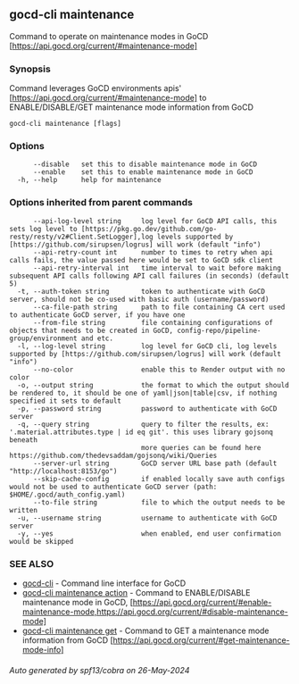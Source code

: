 ## gocd-cli maintenance

Command to operate on maintenance modes in GoCD [https://api.gocd.org/current/#maintenance-mode]

### Synopsis

Command leverages GoCD environments apis' [https://api.gocd.org/current/#maintenance-mode] to 
ENABLE/DISABLE/GET maintenance mode information from GoCD

```
gocd-cli maintenance [flags]
```

### Options

```
      --disable   set this to disable maintenance mode in GoCD
      --enable    set this to enable maintenance mode in GoCD
  -h, --help      help for maintenance
```

### Options inherited from parent commands

```
      --api-log-level string     log level for GoCD API calls, this sets log level to [https://pkg.go.dev/github.com/go-resty/resty/v2#Client.SetLogger],log levels supported by [https://github.com/sirupsen/logrus] will work (default "info")
      --api-retry-count int      number to times to retry when api calls fails, the value passed here would be set to GoCD sdk client
      --api-retry-interval int   time interval to wait before making subsequent API calls following API call failures (in seconds) (default 5)
  -t, --auth-token string        token to authenticate with GoCD server, should not be co-used with basic auth (username/password)
      --ca-file-path string      path to file containing CA cert used to authenticate GoCD server, if you have one
      --from-file string         file containing configurations of objects that needs to be created in GoCD, config-repo/pipeline-group/environment and etc.
  -l, --log-level string         log level for GoCD cli, log levels supported by [https://github.com/sirupsen/logrus] will work (default "info")
      --no-color                 enable this to Render output with no color
  -o, --output string            the format to which the output should be rendered to, it should be one of yaml|json|table|csv, if nothing specified it sets to default
  -p, --password string          password to authenticate with GoCD server
  -q, --query string             query to filter the results, ex: '.material.attributes.type | id eq git'. this uses library gojsonq beneath
                                 more queries can be found here https://github.com/thedevsaddam/gojsonq/wiki/Queries
      --server-url string        GoCD server URL base path (default "http://localhost:8153/go")
      --skip-cache-config        if enabled locally save auth configs would not be used to authenticate GoCD server (path: $HOME/.gocd/auth_config.yaml)
      --to-file string           file to which the output needs to be written
  -u, --username string          username to authenticate with GoCD server
  -y, --yes                      when enabled, end user confirmation would be skipped
```

### SEE ALSO

* [gocd-cli](gocd-cli.md)	 - Command line interface for GoCD
* [gocd-cli maintenance action](gocd-cli_maintenance_action.md)	 - Command to ENABLE/DISABLE maintenance mode in GoCD, 
              [https://api.gocd.org/current/#enable-maintenance-mode,https://api.gocd.org/current/#disable-maintenance-mode]
* [gocd-cli maintenance get](gocd-cli_maintenance_get.md)	 - Command to GET a maintenance mode information from GoCD [https://api.gocd.org/current/#get-maintenance-mode-info]

###### Auto generated by spf13/cobra on 26-May-2024
